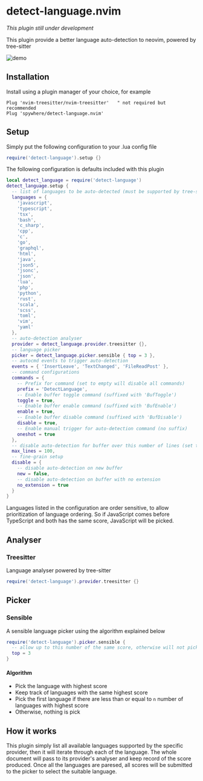 # detect-language.nvim

_This plugin still under development_

This plugin provide a better language auto-detection to neovim, powered by tree-sitter

![demo](https://user-images.githubusercontent.com/1087399/133861833-9e221aca-0a9e-471a-8501-31893e3a3596.gif)

## Installation

Install using a plugin manager of your choice, for example

```viml
Plug 'nvim-treesitter/nvim-treesitter'   " not required but recommended
Plug 'spywhere/detect-language.nvim'
```

## Setup

Simply put the following configuration to your .lua config file

```lua
require('detect-language').setup {}
```

The following configuration is defaults included with this plugin

```lua
local detect_language = require('detect-language')
detect_language.setup {
  -- list of languages to be auto-detected (must be supported by tree-sitter)
  languages = {
    'javascript',
    'typescript',
    'tsx',
    'bash',
    'c_sharp',
    'cpp',
    'c',
    'go',
    'graphql',
    'html',
    'java',
    'json5',
    'jsonc',
    'json',
    'lua',
    'php',
    'python',
    'rust',
    'scala',
    'scss',
    'toml',
    'vim',
    'yaml'
  },
  -- auto-detection analyser
  provider = detect_language.provider.treesitter {},
  -- language picker
  picker = detect_language.picker.sensible { top = 3 },
  -- autocmd events to trigger auto-detection
  events = { 'InsertLeave', 'TextChanged', 'FileReadPost' },
  -- command configurations
  commands = {
    -- Prefix for command (set to empty will disable all commands)
    prefix = 'DetectLanguage',
    -- Enable buffer toggle command (suffixed with 'BufToggle')
    toggle = true,
    -- Enable buffer enable command (suffixed with 'BufEnable')
    enable = true,
    -- Enable buffer disable command (suffixed with 'BufDisable')
    disable = true,
    -- Enable manual trigger for auto-detection command (no suffix)
    oneshot = true
  },
  -- disable auto-detection for buffer over this number of lines (set to 0 for no limit)
  max_lines = 100,
  -- fine-grain setup
  disable = {
    -- disable auto-detection on new buffer
    new = false,
    -- disable auto-detection on buffer with no extension
    no_extension = true
  }
}
```

Languages listed in the configuration are order sensitive, to allow prioritization of language ordering.
So if JavaScript comes before TypeScript and both has the same score, JavaScript will be picked.

## Analyser

### Treesitter

Language analyser powered by tree-sitter

```lua
require('detect-language').provider.treesitter {}
```

## Picker

### Sensible

A sensible language picker using the algorithm explained below

```lua
require('detect-language').picker.sensible {
  -- allow up to this number of the same score, otherwise will not pick
  top = 3
}
```

#### Algorithm

- Pick the language with highest score
- Keep track of languages with the same highest score
- Pick the first language if there are less than or equal to `n` number of languages with highest score
- Otherwise, nothing is pick

## How it works

This plugin simply list all available languages supported by the specific provider,
then it will iterate through each of the language. The whole document will pass
to its provider's analyser and keep record of the score produced. Once all the
languages are paresed, all scores will be submitted to the picker to select the
suitable language.
